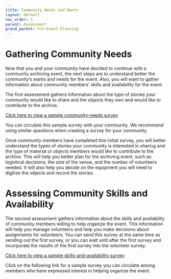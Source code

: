 ```yaml
---
title: Community Needs and Wants
layout: default
nav_order: 1
parent: Assessment
grand_parent: Pre-Event Planning
---
```


# Gathering Community Needs

Now that you and your community have decided to continue with a community archiving event, the next steps are to understand better the community’s wants and needs for the event. Also, you will want to gather information about community members’ skills and availability for the event.  

The first assessment gathers information about the type of stories your community would like to share and the objects they own and would like to contribute to the archive.  

[Click here to view a sample community-needs survey](SURVEYLINK) 

You can circulate this sample survey with your community. We recommend using similar questions when creating a survey for your community.  

Once community members have completed this initial survey, you will better understand the types of stories your community is interested in sharing and the type of material or objects members would like to contribute to the archive. This will help you better plan for the archiving event, such as logistical decisions, the size of the venue, and the number of volunteers needed. It will also help you decide on the equipment you will need to digitize the objects and record the stories.  

# Assessing Community Skills and Availability

The second assessment gathers information about the skills and availability of community members willing to help organize the event. This information will help you manage volunteers and help you make decisions about assignments for volunteers. You can send this survey at the same time as sending out the first survey, or you can wait until after the first survey and incorporate the results of the first survey into the volunteer survey.  

[Click here to view a sample skills-and-availability survey](SURVEYLINK) 

Click on the following link for a sample survey you can circulate among members who have expressed interest in helping organize the event.  
